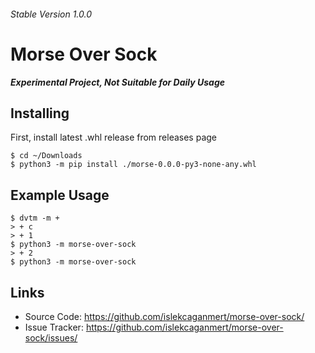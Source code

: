 ###### *Stable Version 1.0.0*
# Morse Over Sock

***Experimental Project, Not Suitable for Daily Usage***
## Installing
First, install latest .whl release from releases page
```
$ cd ~/Downloads
$ python3 -m pip install ./morse-0.0.0-py3-none-any.whl
```
## Example Usage

```
$ dvtm -m +
> + c
> + 1
$ python3 -m morse-over-sock
> + 2
$ python3 -m morse-over-sock
```
## Links
- Source Code: https://github.com/islekcaganmert/morse-over-sock/
- Issue Tracker: https://github.com/islekcaganmert/morse-over-sock/issues/